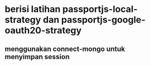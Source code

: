 # berisi latihan passportjs-local-strategy dan passportjs-google-oauth20-strategy

## menggunakan connect-mongo untuk menyimpan session

